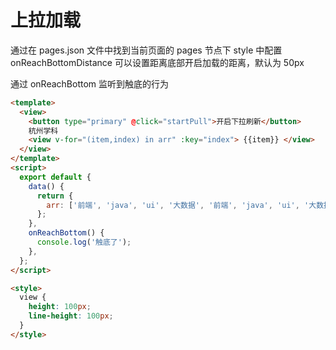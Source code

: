 # 上拉加载

通过在 pages.json 文件中找到当前页面的 pages 节点下 style 中配置 onReachBottomDistance 可以设置距离底部开启加载的距离，默认为 50px

通过 onReachBottom 监听到触底的行为

```html
<template>
  <view>
    <button type="primary" @click="startPull">开启下拉刷新</button>
    杭州学科
    <view v-for="(item,index) in arr" :key="index"> {{item}} </view>
  </view>
</template>
<script>
  export default {
    data() {
      return {
        arr: ['前端', 'java', 'ui', '大数据', '前端', 'java', 'ui', '大数据'],
      };
    },
    onReachBottom() {
      console.log('触底了');
    },
  };
</script>

<style>
  view {
    height: 100px;
    line-height: 100px;
  }
</style>
```
